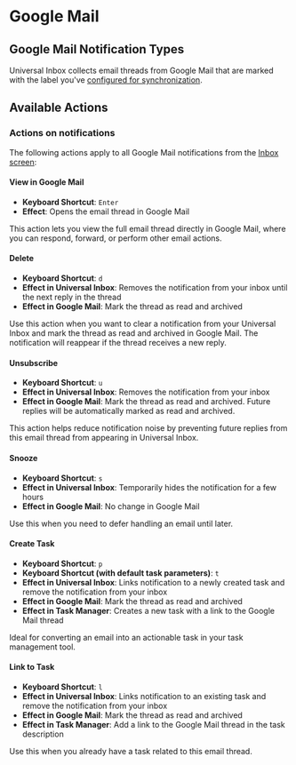 # Google Mail

## Google Mail Notification Types

Universal Inbox collects email threads from Google Mail that are marked with the label you've [configured for synchronization](../../config/setup/gmail.md).

## Available Actions

### Actions on notifications

The following actions apply to all Google Mail notifications from the [Inbox screen](../../quick_start/inbox_screen.md):

#### View in Google Mail

- **Keyboard Shortcut**: `Enter`
- **Effect**: Opens the email thread in Google Mail

This action lets you view the full email thread directly in Google Mail, where you can respond, forward, or perform other email actions.

#### Delete

- **Keyboard Shortcut**: `d`
- **Effect in Universal Inbox**: Removes the notification from your inbox until the next reply in the thread
- **Effect in Google Mail**: Mark the thread as read and archived

Use this action when you want to clear a notification from your Universal Inbox and mark the thread as read and archived in Google Mail. The notification will reappear if the thread receives a new reply.

#### Unsubscribe

- **Keyboard Shortcut**: `u`
- **Effect in Universal Inbox**: Removes the notification from your inbox
- **Effect in Google Mail**: Mark the thread as read and archived. Future replies will be automatically marked as read and archived.

This action helps reduce notification noise by preventing future replies from this email thread from appearing in Universal Inbox.

#### Snooze

- **Keyboard Shortcut**: `s`
- **Effect in Universal Inbox**: Temporarily hides the notification for a few hours
- **Effect in Google Mail**: No change in Google Mail

Use this when you need to defer handling an email until later.

#### Create Task

- **Keyboard Shortcut**: `p`
- **Keyboard Shortcut (with default task parameters)**: `t`
- **Effect in Universal Inbox**: Links notification to a newly created task and remove the notification from your inbox
- **Effect in Google Mail**: Mark the thread as read and archived
- **Effect in Task Manager**: Creates a new task with a link to the Google Mail thread

Ideal for converting an email into an actionable task in your task management tool.

#### Link to Task

- **Keyboard Shortcut**: `l`
- **Effect in Universal Inbox**: Links notification to an existing task and remove the notification from your inbox
- **Effect in Google Mail**: Mark the thread as read and archived
- **Effect in Task Manager**: Add a link to the Google Mail thread in the task description

Use this when you already have a task related to this email thread.

